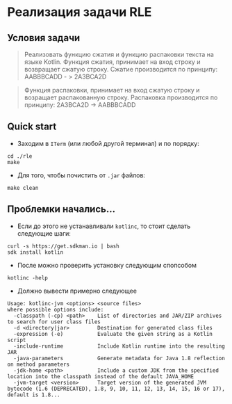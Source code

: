 # Реализация задачи RLE

## Условия задачи 
> Реализовать функцию сжатия и функцию распаковки текста на языке Kotlin.
> Функция сжатия, принимает на вход строку и возвращает сжатую строку.
> Сжатие производится по принципу: AABBBCADD - > 2A3BCA2D

> Функция распаковки, принимает на вход сжатую строку и возращает распакованную строку. Распаковка производится по принципу: 2A3BCA2D -> AABBBCADD

## Quick start
- Заходим в `ITerm` (или любой другой терминал) и по порядку:
```
cd ./rle
make
```
- Для того, чтобы почистить от `.jar` файлов:
```
make clean
```
## Проблемки начались...
- Если до этого не устанавливали `kotlinc`, то стоит сделать следующие шаги:
```
curl -s https://get.sdkman.io | bash
sdk install kotlin
```
- После можно проверить установку следующим спопсобом
```
kotlinc -help
```
- Должно вывести примерно следующее
```
Usage: kotlinc-jvm <options> <source files>
where possible options include:
  -classpath (-cp) <path>    List of directories and JAR/ZIP archives to search for user class files
  -d <directory|jar>         Destination for generated class files
  -expression (-e)           Evaluate the given string as a Kotlin script
  -include-runtime           Include Kotlin runtime into the resulting JAR
  -java-parameters           Generate metadata for Java 1.8 reflection on method parameters
  -jdk-home <path>           Include a custom JDK from the specified location into the classpath instead of the default JAVA_HOME
  -jvm-target <version>      Target version of the generated JVM bytecode (1.6 (DEPRECATED), 1.8, 9, 10, 11, 12, 13, 14, 15, 16 or 17), default is 1.8...
```

